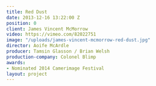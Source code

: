 ```yaml
---
title: Red Dust
date: 2013-12-16 13:22:00 Z
position: 0
client: James Vincent McMorrow
video: https://vimeo.com/82022751
image: "/uploads/james-vincent-mcmorrow-red-dust.jpg"
director: Aoife McArdle
producer: Tamsin Glasson / Brian Welsh
production-company: Colonel Blimp
awards:
- Nominated 2014 Camerimage Festival
layout: project
---
```


